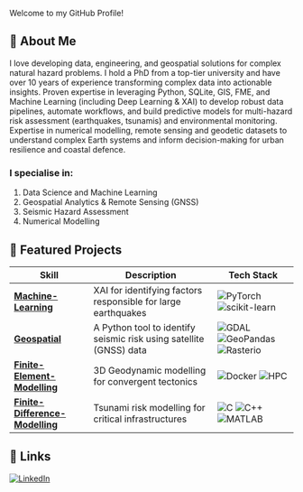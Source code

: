 Welcome to my GitHub Profile!

## 🚀 About Me

I love developing data, engineering, and geospatial solutions for complex natural hazard problems. I hold a PhD from a top-tier university and have over 10 years of experience transforming complex data into actionable insights. Proven expertise in leveraging Python, SQLite, GIS, FME, and Machine Learning (including Deep Learning & XAI) to develop robust data pipelines, automate workflows, and build predictive models for multi-hazard risk assessment (earthquakes, tsunamis) and environmental monitoring. Expertise in numerical modelling, remote sensing and geodetic datasets to understand complex Earth systems and inform decision-making for urban resilience and coastal defence.

### I specialise in:
1. Data Science and Machine Learning
2. Geospatial Analytics & Remote Sensing (GNSS)
3. Seismic Hazard Assessment
4. Numerical Modelling

## 🔧 Featured Projects

| Skill | Description | Tech Stack |
|---------|-------------|------------|
| [**Machine-Learning**](https://github.com/ZuhairQuakes/AI-Fault-Classification) | XAI for identifying factors responsible for large earthquakes  | ![PyTorch](https://img.shields.io/badge/-PyTorch-red?logo=pytorch&logoColor=white) ![scikit-learn](https://img.shields.io/badge/-scikit--learn-F7931E?logo=scikit-learn&logoColor=white)
| [**Geospatial**](https://github.com/ZuhairQuakes/InSAR-GPS-StrainCalc/tree/main) | A Python tool to identify seismic risk using satellite (GNSS) data | ![GDAL](https://img.shields.io/badge/-GDAL-5CA943?logo=gdal&logoColor=white) ![GeoPandas](https://img.shields.io/badge/-GeoPandas-139C85?logo=geopandas&logoColor=white) ![Rasterio](https://img.shields.io/badge/-Rasterio-52438C?logo=rasterio&logoColor=white) |
| [**Finite-Element-Modelling**](https://github.com/ZuhairQuakes/GeoModel-HPC) | 3D Geodynamic modelling for convergent tectonics | ![Docker](https://img.shields.io/badge/-Docker-2496ED?logo=docker&logoColor=white) ![HPC](https://img.shields.io/badge/-HPC-00599C?logo=server&logoColor=white) |
| [**Finite-Difference-Modelling**](https://github.com/ZuhairQuakes/Coastal-hazard-mapping) | Tsunami risk modelling for critical infrastructures | ![C](https://img.shields.io/badge/-C-A8B9CC?logo=c&logoColor=white) ![C++](https://img.shields.io/badge/-C++-00599C?logo=c%2B%2B&logoColor=white) ![MATLAB](https://img.shields.io/badge/-MATLAB-0076A8?logo=mathworks&)



## 🔗 Links

[![LinkedIn](https://img.shields.io/badge/LinkedIn-Connect-blue)](https://www.linkedin.com/in/zuhairism/)
